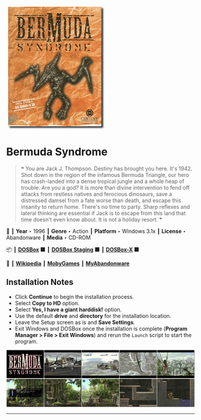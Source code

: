 ![](Thumbnail.png "application-thumbnail")

# Bermuda Syndrome

> ❝ You are Jack J. Thompson. Destiny has brought you here. It's 1942. Shot down in the region of the infamous Bermuda Triangle, our hero has crash-landed into a dense tropical jungle and a whole heap of trouble. Are you a god? It is more than divine intervention to fend off attacks from restless natives and ferocious dinosaurs, save a distressed damsel from a fate worse than death, and escape this insanity to return home. There's no time to party. Sharp reflexes and lateral thinking are essential if Jack is to escape from this land that time doesn't even know about. It is not a holiday resort. ❞
>

📌 ┃ **Year** ‣ 1996 ┃ **Genre** ‣ Action ┃ **Platform** ‣ Windows 3.1x ┃ **License** ‣ Abandonware ┃ **Media** ‣ CD-ROM 

📦 ┃ **[DOSBox](https://www.dosbox.com/) 🟩** ┃ **[DOSBox Staging](https://dosbox-staging.github.io/) 🟩** ┃ **[DOSBox-X](https://dosbox-x.com/) 🟩** 

📎 ┃ **[Wikipedia](https://en.wikipedia.org/wiki/Bermuda_Syndrome)** ┃ **[MobyGames](https://www.mobygames.com/game/624/bermuda-syndrome/)** ┃ **[MyAbandonware](https://www.myabandonware.com/game/bermuda-syndrome-a3u)** 

## Installation Notes
- Click **Continue** to begin the installation process.
- Select **Copy to HD** option.
- Select **Yes, I have a giant harddisk!** option.
- Use the default **drive** and **directory** for the installation location.
- Leave the Setup screen as is and **Save Settings**.
- Exit Windows and DOSBox once the installation is complete (**Program Manager > File > Exit Windows**) and rerun the `Launch` script to start the program.

![](Montage.png "Bermuda Syndrome")

---

